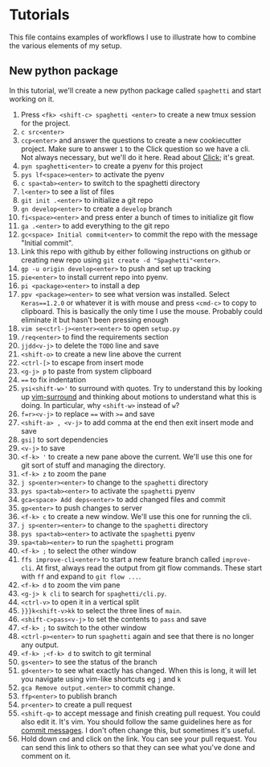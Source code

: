 Tutorials
=========

This file contains examples of workflows I use to illustrate how to combine the
various elements of my setup.

New python package
------------------
In this tutorial, we'll create a new python package called `spaghetti` and
start working on it.

1. Press `<fk> <shift-c> spaghetti <enter>` to create a new tmux session for
   the project.
1. `c src<enter>`
1. `ccp<enter>` and answer the questions to create a new cookiecutter project.  Make
   sure to answer `1` to the Click question so we have a cli.  Not always
   necessary, but we'll do it here.  Read about
   [Click](http://click.pocoo.org/5/); it's great.
1. `pyn spaghetti<enter>` to create a pyenv for this project
1. `pys lf<space><enter>` to activate the pyenv
1. `c spa<tab><enter>` to switch to the spaghetti directory
1. `l<enter>` to see a list of files
1. `git init .<enter>` to initialize a git repo
1. `gn develop<enter>` to create a `develop` branch
1. `fi<space><enter>` and press enter a bunch of times to initialize git flow
1. `ga .<enter>` to add everything to the git repo
1. `gc<space> Initial commit<enter>` to commit the repo with the message "Initial
   commit".
1. Link this repo with github by either following instructions on github or
   creating new repo using `git create -d "Spaghetti"<enter>`.
1. `gp -u origin develop<enter>` to push and set up tracking
1. `pie<enter>` to install current repo into pyenv.
1. `pi <package><enter>` to install a dep
1. `ppv <package><enter>` to see what version was installed.  Select `Keras==1.2.0` or
   whatever it is with mouse and press `<cmd-c>` to copy to clipboard.  This is
   basically the only time I use the mouse.  Probably could eliminate it but
   hasn't been pressing enough
1. `vim se<ctrl-j><enter><enter>` to open `setup.py`
1. `/req<enter>` to find the requirements section
1. `jjdd<v-j>` to delete the `TODO` line and save
1. `<shift-o>` to create a new line above the current
1. `<ctrl-[>` to escape from insert mode
1. `<g-j> p` to paste from system clipboard
1. `==` to fix indentation
1. `ysi<shift-w>'` to surround with quotes.  Try to understand this by looking
   up [vim-surround](https://github.com/tpope/vim-surround) and thinking about
   motions to understand what this is doing.  In particular, why `<shift-w>`
   instead of `w`?
1. `f=r><v-j>` to replace `==` with `>=` and save
1. `<shift-a> , <v-j>` to add comma at the end then exit insert mode and save
1. `gsi]` to sort dependencies
1. `<v-j>` to save
1. `<f-k> '` to create a new pane above the current.  We'll use this one for
   git sort of stuff and managing the directory.
1. `<f-k> z` to zoom the pane
1. `j sp<enter><enter>` to change to the `spaghetti` directory
1. `pys spa<tab><enter>` to activate the `spaghetti` pyenv
1. `gca<space> Add deps<enter>` to add changed files and commit
1. `gp<enter>` to push changes to server
1. `<f-k> c` to create a new window.  We'll use this one for running the cli.
1. `j sp<enter><enter>` to change to the `spaghetti` directory 
1. `pys spa<tab><enter>` to activate the `spaghetti` pyenv
1. `spa<tab><enter>` to run the `spaghetti` program
1. `<f-k> ;` to select the other window
1. `ffs improve-cli<enter>` to start a new feature branch called `improve-cli`.
   At first, always read the output from git flow commands.  These start with
   `ff` and expand to `git flow ...`.
1. `<f-k> d` to zoom the vim pane
1. `<g-j> k cli` to search for `spaghetti/cli.py`.
1. `<ctrl-v>` to open it in a vertical split
1. `}}}k<shift-v>kk` to select the three lines of `main`.
1. `<shift-c>pass<v-j>` to set the contents to `pass` and save
1. `<f-k> ;` to switch to the other window
1. `<ctrl-p><enter>` to run `spaghetti` again and see that there is no longer
   any output.
1. `<f-k> ;<f-k> d` to switch to git terminal
1. `gs<enter>` to see the status of the branch
1. `gd<enter>` to see what exactly has changed.  When this is long, it will let
   you navigate using vim-like shortcuts eg `j` and `k`
1. `gca Remove output.<enter>` to commit change.
1. `ffp<enter>` to publish branch
1. `pr<enter>` to create a pull request
1. `<shift-q>` to accept message and finish creating pull request.  You could
   also edit it.  It's vim.  You should follow the same guidelines here as for
   [commit messages](https://github.com/erlang/otp/wiki/Writing-good-commit-messages).
   I don't often change this, but sometimes it's useful.
1. Hold down `cmd` and click on the link.  You can see your pull request.  You
   can send this link to others so that they can see what you've done and
   comment on it.
